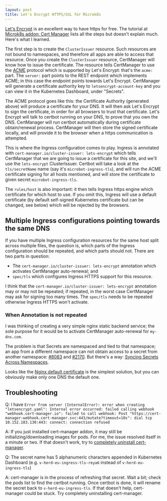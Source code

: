 ```yaml
---
layout: post
title: Let's Encrypt HTTPS/SSL for Microk8s
---
```


[Let's Encrypt](https://letsencrypt.org/) is an excellent way to have https for free.
The tutorial at [Microk8s addon: Cert Manager](https://microk8s.io/docs/addon-cert-manager)
lists all the steps but doesn't explain much. Here's what I learned.

The first step is to create the `ClusterIssuer` resource. Such resources are not bound to namespaces,
and therefore all apps are able to access that resource.
Once you create the `ClusterIssuer` resource, CertManager will know how to issue the certificate.
The resource tells CertManager to use the [ACME](https://en.wikipedia.org/wiki/Automatic_Certificate_Management_Environment)
protocol which is supported by Let's Encrypt: that's the `acme:` part.
The `server:` part points to the REST endpoint which implements ACME; in this case the
endpoint points towards Let's Encrypt. CertManager will generate a certificate authority
key to `letsencrypt-account-key` and you can view it in the Kubernetes Dashboard, under "Secrets".

The ACME protocol goes like this: the Certificate Authority (generated above) will produce a certificate for your DNS.
It will then ask Let's Encrypt to sign the certificate, in order for all browsers to trust that certificate.
Let's Encrypt will talk to certbot running on your DNS, to prove that you own the DNS. CertManager
will run certbot automatically during certificate obtain/renewal process.
CertManager will then store the signed certificate locally, and will provide it to the browser
when a https communication is attempted.

This is where the Ingress configuration comes to play. Ingress is annotated with
`cert-manager.io/cluster-issuer: lets-encrypt` which tells CertManager that we are
going to issue a certificate for this site, and we'll use the `lets-encrypt` ClusterIssuer.
Certbot will take a look at the `tls/secretName` name (say it's `microbot-ingress-tls`), and will run the ACME
certificate signing for all hosts mentioned, and will store the certificate to given secret `microbot-ingress-tls`.

The `rules/host` is also important: it then tells Ingress https engine which certificate for which host to use.
If you omit this, Ingress will use a default certificate (by default self-signed Kubernetes certificate but can be changed, see below)
which will be rejected by the browsers.

## Multiple Ingress configurations pointing towards the same DNS

If you have multiple Ingress configuration resources for the same host split across multiple files,
the question is, which parts of the Ingress configuration should be repeated, and which parts
should not. There are two parts in question:

* The `cert-manager.io/cluster-issuer: lets-encrypt` annotation which activates CertManager auto-renewal; and
* `spec/tls` which configures Ingress HTTPS support for this resource.

I think that the `cert-manager.io/cluster-issuer: lets-encrypt` annotation may or may not
be repeated; if repeated, in the worst case CertManager may ask for signing too many times.
The `spec/tls` needs to be repeated otherwise Ingress HTTPS won't activate.

### When Annotation is not repeated

I was thinking of creating a very simple nginx static backend service; the sole purpose for it would be to activate CertManager
auto-renewal for `my-dns.com`.

The problem is that Secrets are namespaced and tied to that namespace; an app from a different namespace
can not obtain access to a secret from another namespace: [#8083](https://github.com/kubernetes/ingress-nginx/issues/8083)
and [#2170](https://github.com/kubernetes/ingress-nginx/issues/2170). But there's a way:
[Syncing Secrets Across Namespaces](https://cert-manager.io/docs/tutorials/syncing-secrets-across-namespaces/).

Looks like the [Nginx default certificate](https://kubernetes.github.io/ingress-nginx/user-guide/tls/#default-ssl-certificate)
is the simplest solution, but you can obviously make only one DNS the default one.

## Troubleshooting

Q: I have `Error from server (InternalError): error when creating "letsencrypt.yaml": Internal error occurred: failed calling webhook "webhook.cert-manager.io": failed to call webhook: Post "https://cert-manager-webhook.cert-manager.svc:443/mutate?timeout=10s": dial tcp 10.152.183.130:443: connect: connection refused`

A: If you just installed cert-manager addon, it may still be initializing/downloading images for pods.
   For me, the issue resolved itself in a minute or two.
   If that doesn't work, try to [completely uninstall cert-manager](https://cert-manager.io/v1.2-docs/installation/uninstall/kubernetes/).

Q: The secret name has 5 alphanumeric characters appended in Kubernetes Dashboard (e.g. `v-herd-eu-ingress-tls-reya6` instead of `v-herd-eu-ingress-tls`)

A: cert-manager is in the process of refreshing that secret. Wait a bit; check the pods list to find the certbot running. Once certbot is done,
  it will rename the secret back to `v-herd-eu-ingress-tls`.
  If that doesn't help, cert-manager could be stuck. Try completely uninstalling cert-manager.
